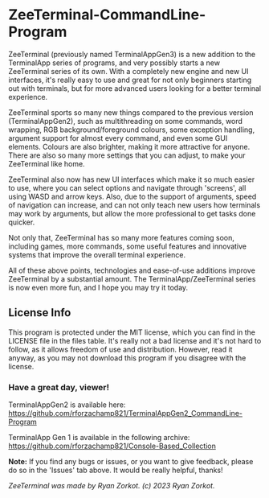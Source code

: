 # ZeeTerminal-CommandLine-Program
ZeeTerminal (previously named TerminalAppGen3) is a new addition to the TerminalApp series of programs, and very possibly starts a new ZeeTerminal series of its own. With a completely new engine and new UI interfaces, it's really easy to use and great for not only beginners starting out with terminals, but for more advanced users looking for a better terminal experience.

ZeeTerminal sports so many new things compared to the previous version (TerminalAppGen2), such as multithreading on some commands, word wrapping, RGB background/foreground colours, some exception handling, argument support for almost every command, and even some GUI elements.
Colours are also brighter, making it more attractive for anyone. There are also so many more settings that you can adjust, to make your ZeeTerminal like home.

ZeeTerminal also now has new UI interfaces which make it so much easier to use, where you can select options and navigate through 'screens', all using WASD and arrow keys. 
Also, due to the support of arguments, speed of navigation can increase, and can not only teach new users how terminals may work by arguments, but allow the more professional to get tasks done quicker.

Not only that, ZeeTerminal has so many more features coming soon, including games, more commands, some useful features and innovative systems that improve the overall terminal experience.

All of these above points, technologies and ease-of-use additions improve ZeeTerminal by a substantial amount. The TerminalApp/ZeeTerminal series is now even more fun, and I hope you may try it today.

## License Info
This program is protected under the MIT license, which you can find in the LICENSE file in the files table. It's really not a bad license and it's not hard to follow, as it allows freedom of use and distribution. However, read it anyway, as you may not download this program if you disagree with the license.

### Have a great day, viewer!
TerminalAppGen2 is available here: https://github.com/rforzachamp821/TerminalAppGen2_CommandLine-Program 

TerminalApp Gen 1 is available in the following archive: https://github.com/rforzachamp821/Console-Based_Collection 

**Note:** If you find any bugs or issues, or you want to give feedback, please do so in the 'Issues' tab above. It would be really helpful, thanks!

*ZeeTerminal was made by Ryan Zorkot. (c) 2023 Ryan Zorkot.*
